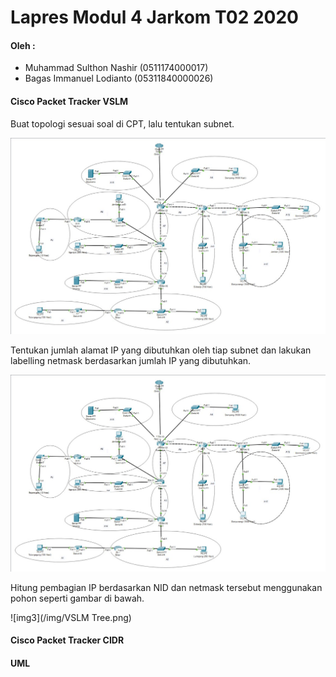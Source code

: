
# Lapres Modul 4 Jarkom T02 2020

#### Oleh :
- Muhammad Sulthon Nashir (0511174000017)
- Bagas Immanuel Lodianto (05311840000026)


#### Cisco Packet Tracker VSLM
Buat topologi sesuai soal di CPT, lalu tentukan subnet.

![img](/img/VSLM.jpg)

Tentukan jumlah alamat IP yang dibutuhkan oleh tiap subnet dan lakukan labelling netmask berdasarkan jumlah IP yang dibutuhkan.

![img2](/img/VSLM.jpg)

Hitung pembagian IP berdasarkan NID dan netmask tersebut menggunakan pohon seperti gambar di bawah.

![img3](/img/VSLM Tree.png)

#### Cisco Packet Tracker CIDR


#### UML

